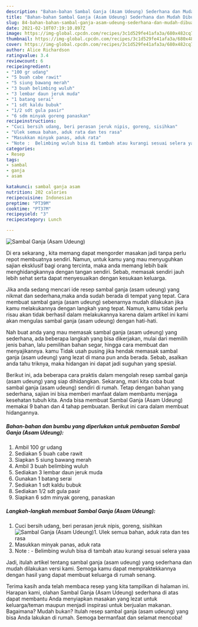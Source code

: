 ```yaml
---
description: "Bahan-bahan Sambal Ganja (Asam Udeung) Sederhana dan Mudah Dibuat"
title: "Bahan-bahan Sambal Ganja (Asam Udeung) Sederhana dan Mudah Dibuat"
slug: 84-bahan-bahan-sambal-ganja-asam-udeung-sederhana-dan-mudah-dibuat
date: 2021-02-10T07:19:10.897Z
image: https://img-global.cpcdn.com/recipes/3c1d529fe41afa3a/680x482cq70/sambal-ganja-asam-udeung-foto-resep-utama.jpg
thumbnail: https://img-global.cpcdn.com/recipes/3c1d529fe41afa3a/680x482cq70/sambal-ganja-asam-udeung-foto-resep-utama.jpg
cover: https://img-global.cpcdn.com/recipes/3c1d529fe41afa3a/680x482cq70/sambal-ganja-asam-udeung-foto-resep-utama.jpg
author: Alice Richardson
ratingvalue: 3.4
reviewcount: 6
recipeingredient:
- "100 gr udang"
- "5 buah cabe rawit"
- "5 siung bawang merah"
- "3 buah belimbing wuluh"
- "3 lembar daun jeruk muda"
- "1 batang serai"
- "1 sdt kaldu bubuk"
- "1/2 sdt gula pasir"
- "6 sdm minyak goreng panaskan"
recipeinstructions:
- "Cuci bersih udang, beri perasan jeruk nipis, goreng, sisihkan"
- "Ulek semua bahan, aduk rata dan tes rasa"
- "Masukkan minyak panas, aduk rata"
- "Note :  Belimbing wuluh bisa di tambah atau kurangi sesuai selera yaaa"
categories:
- Resep
tags:
- sambal
- ganja
- asam

katakunci: sambal ganja asam 
nutrition: 202 calories
recipecuisine: Indonesian
preptime: "PT39M"
cooktime: "PT37M"
recipeyield: "3"
recipecategory: Lunch

---
```



![Sambal Ganja (Asam Udeung)](https://img-global.cpcdn.com/recipes/3c1d529fe41afa3a/680x482cq70/sambal-ganja-asam-udeung-foto-resep-utama.jpg)

Di era  sekarang , kita memang dapat mengorder masakan jadi tanpa perlu repot membuatnya sendiri. Namun, untuk kamu yang mau menyuguhkan sajian eksklusif bagi orang tercinta, maka anda memang lebih baik menghidangkannya dengan tangan sendiri. Sebab, memasak sendiri jauh lebih sehat serta dapat menyesuaikan dengan kesukaan keluarga.

Jika anda sedang mencari ide resep sambal ganja (asam udeung) yang nikmat dan sederhana,maka anda sudah berada di tempat yang tepat. Cara membuat sambal ganja (asam udeung)  sebenarnya mudah dilakukan jika kamu melakukannya dengan langkah yang tepat. Namun, kamu tidak perlu risau akan tidak berhasil dalam melakukannya 
karena dalam artikel ini kami akan mengulas sambal ganja (asam udeung) dengan hati-hati.  



Nah buat anda yang mau memasak sambal ganja (asam udeung) yang sederhana, ada beberapa langkah yang bisa dikerjakan, mulai dari memilih jenis bahan, lalu pemilihan bahan segar, hingga cara membuat dan menyajikannya. kamu Tidak usah pusing jika hendak memasak sambal ganja (asam udeung) yang lezat di mana pun anda berada. Sebab, asalkan anda  tahu triknya, maka hidangan ini dapat jadi suguhan yang spesial.

Berikut ini, ada beberapa cara praktis  dalam mengolah resep sambal ganja (asam udeung) yang siap dihidangkan. Sekarang, mari kita coba buat sambal ganja (asam udeung) sendiri di rumah. Tetap dengan bahan yang sederhana, sajian ini bisa memberi manfaat dalam membantu menjaga kesehatan tubuh kita. Anda bisa membuat Sambal Ganja (Asam Udeung) memakai 9 bahan dan 4 tahap pembuatan. Berikut ini cara dalam membuat hidangannya.

<!--inarticleads1-->

##### Bahan-bahan dan bumbu yang diperlukan untuk pembuatan Sambal Ganja (Asam Udeung):

1. Ambil 100 gr udang
1. Sediakan 5 buah cabe rawit
1. Siapkan 5 siung bawang merah
1. Ambil 3 buah belimbing wuluh
1. Sediakan 3 lembar daun jeruk muda
1. Gunakan 1 batang serai
1. Sediakan 1 sdt kaldu bubuk
1. Sediakan 1/2 sdt gula pasir
1. Siapkan 6 sdm minyak goreng, panaskan




<!--inarticleads2-->

##### Langkah-langkah membuat Sambal Ganja (Asam Udeung):

1. Cuci bersih udang, beri perasan jeruk nipis, goreng, sisihkan
<img src="https://img-global.cpcdn.com/steps/68b39d468a7134e1/160x128cq70/sambal-ganja-asam-udeung-langkah-memasak-1-foto.jpg" alt="Sambal Ganja (Asam Udeung)">1. Ulek semua bahan, aduk rata dan tes rasa
1. Masukkan minyak panas, aduk rata
1. Note :  - Belimbing wuluh bisa di tambah atau kurangi sesuai selera yaaa




Jadi, itulah artikel tentang  sambal ganja (asam udeung)  yang sederhana dan mudah dilakukan versi kami. Semoga kamu dapat mempraktekkannya dengan hasil yang dapat membuat keluarga di rumah senang. 

Terima kasih anda telah membaca resep yang kita tampilkan di halaman ini. Harapan kami, olahan  Sambal Ganja (Asam Udeung) sederhana di atas dapat membantu Anda menyiapkan masakan yang lezat untuk keluarga/teman maupun menjadi inspirasi untuk berjualan makanan. Bagaimana? Mudah bukan? Itulah resep sambal ganja (asam udeung) yang bisa Anda lakukan di rumah. Semoga bermanfaat dan selamat mencoba!

